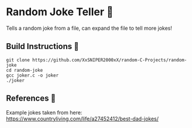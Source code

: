 # Random Joke Teller 🤡

Tells a random joke from a file, can expand the file to tell more jokes!

## Build Instructions 🧱

```
git clone https://github.com/XxSNIPER2000xX/random-C-Projects/random-joke
cd random-joke
gcc joker.c -o joker
./joker
```

## References 🧐

Example jokes taken from here: https://www.countryliving.com/life/a27452412/best-dad-jokes/

